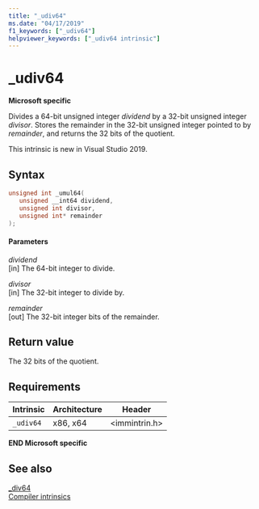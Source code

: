 ```yaml
---
title: "_udiv64"
ms.date: "04/17/2019"
f1_keywords: ["_udiv64"]
helpviewer_keywords: ["_udiv64 intrinsic"]
---
```

# _udiv64

**Microsoft specific**

Divides a 64-bit unsigned integer *dividend* by a 32-bit unsigned integer *divisor*. Stores the remainder in the 32-bit unsigned integer pointed to by *remainder*, and returns the 32 bits of the quotient.

This intrinsic is new in Visual Studio 2019.

## Syntax

```C
unsigned int _umul64(
   unsigned __int64 dividend,
   unsigned int divisor,
   unsigned int* remainder
);
```

#### Parameters

*dividend*<br/>
[in] The 64-bit integer to divide.

*divisor*<br/>
[in] The 32-bit integer to divide by.

*remainder*<br/>
[out] The 32-bit integer bits of the remainder.

## Return value

The 32 bits of the quotient.

## Requirements

|Intrinsic|Architecture|Header|
|---------------|------------------|------------|
|`_udiv64`|x86, x64|\<immintrin.h>|

**END Microsoft specific**

## See also

[_div64](../intrinsics/div64.md) \
[Compiler intrinsics](../intrinsics/compiler-intrinsics.md)
